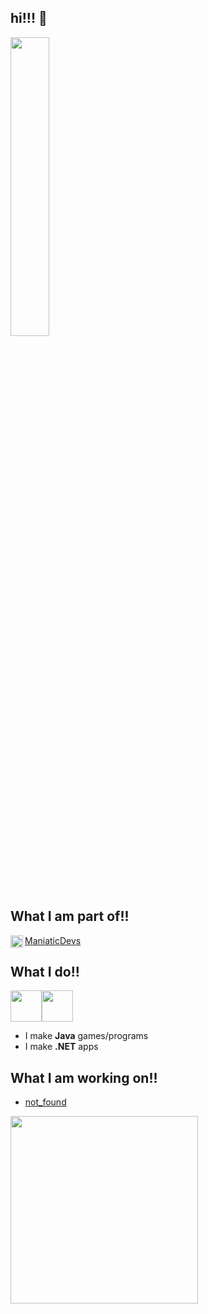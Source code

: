 ## hi!!! :wave:
<img src="https://media1.tenor.com/m/nHvjYyIKs6AAAAAC/centricide-ancom.gif" width="35%" height="35%">

## What I am part of!!
<img align="left" src="https://avatars.githubusercontent.com/u/88322778?s=400&u=c785aad05185838ff6d7cef88753286ae5fa74eb&v=4" width="20px" height="20px">[ManiaticDevs](https://github.com/ManiaticDevs) 

## What I do!!
<img src="https://cdn4.iconfinder.com/data/icons/logos-and-brands/512/181_Java_logo_logos-512.png" width="50px"><img src="https://upload.wikimedia.org/wikipedia/commons/thumb/7/7d/Microsoft_.NET_logo.svg/1024px-Microsoft_.NET_logo.svg.png" width="50px">
- I make <b>Java</b> games/programs 
- I make <b>.NET</b> apps

## What I am working on!!
- [not_found](https://github.com/oikmo/not_found)
<img src="https://github.com/oikmo/oikmo/assets/78755068/73f4dbd0-3342-4e2b-9fb4-afde4cbbe6b7" width="300px">
